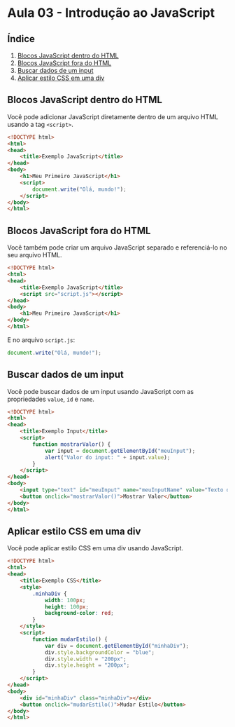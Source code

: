 # Aula 03 - Introdução ao JavaScript

## Índice
1. [Blocos JavaScript dentro do HTML](#blocos-javascript-dentro-do-html)
2. [Blocos JavaScript fora do HTML](#blocos-javascript-fora-do-html)
3. [Buscar dados de um input](#buscar-dados-de-um-input)
4. [Aplicar estilo CSS em uma div](#aplicar-estilo-css-em-uma-div)

## Blocos JavaScript dentro do HTML
Você pode adicionar JavaScript diretamente dentro de um arquivo HTML usando a tag `<script>`.
```html
<!DOCTYPE html>
<html>
<head>
    <title>Exemplo JavaScript</title>
</head>
<body>
    <h1>Meu Primeiro JavaScript</h1>
    <script>
        document.write("Olá, mundo!");
    </script>
</body>
</html>
```

## Blocos JavaScript fora do HTML
Você também pode criar um arquivo JavaScript separado e referenciá-lo no seu arquivo HTML.
```html
<!DOCTYPE html>
<html>
<head>
    <title>Exemplo JavaScript</title>
    <script src="script.js"></script>
</head>
<body>
    <h1>Meu Primeiro JavaScript</h1>
</body>
</html>
```
E no arquivo `script.js`:
```javascript
document.write("Olá, mundo!");
```

## Buscar dados de um input
Você pode buscar dados de um input usando JavaScript com as propriedades `value`, `id` e `name`.
```html
<!DOCTYPE html>
<html>
<head>
    <title>Exemplo Input</title>
    <script>
        function mostrarValor() {
            var input = document.getElementById("meuInput");
            alert("Valor do input: " + input.value);
        }
    </script>
</head>
<body>
    <input type="text" id="meuInput" name="meuInputName" value="Texto de exemplo">
    <button onclick="mostrarValor()">Mostrar Valor</button>
</body>
</html>
```

## Aplicar estilo CSS em uma div
Você pode aplicar estilo CSS em uma div usando JavaScript.
```html
<!DOCTYPE html>
<html>
<head>
    <title>Exemplo CSS</title>
    <style>
        .minhaDiv {
            width: 100px;
            height: 100px;
            background-color: red;
        }
    </style>
    <script>
        function mudarEstilo() {
            var div = document.getElementById("minhaDiv");
            div.style.backgroundColor = "blue";
            div.style.width = "200px";
            div.style.height = "200px";
        }
    </script>
</head>
<body>
    <div id="minhaDiv" class="minhaDiv"></div>
    <button onclick="mudarEstilo()">Mudar Estilo</button>
</body>
</html>
```
